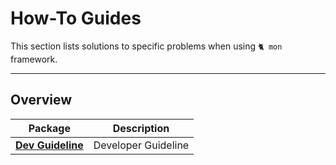 # How-To Guides

This section lists solutions to specific problems when using `🐈 mon` framework.

---

## Overview


| Package                               | Description         |
|---------------------------------------|---------------------|
| __[Dev Guideline](dev-guideline.md)__ | Developer Guideline |
